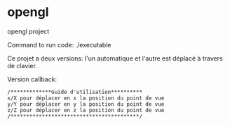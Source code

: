 # opengl
opengl project

Command to run code:
./executable

Ce projet a deux versions: l'un automatique et l'autre est déplacé à travers de clavier.

Version callback:

    /*************Guide d'utilisation**********
    x/X pour déplacer en x la position du point de vue
    y/Y pour déplacer en y la position du point de vue
    z/Z pour déplacer en z la position du point de vue
    /*****************************************/
